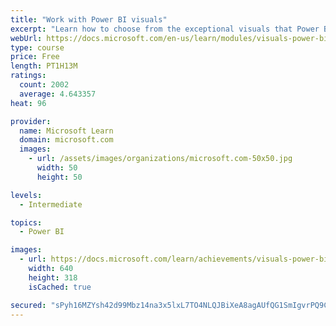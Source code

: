 ```yaml
---
title: "Work with Power BI visuals"
excerpt: "Learn how to choose from the exceptional visuals that Power BI makes available to you. Formatting visuals will direct the user’s attention to exactly where you want it, while helping to make the visual easier to read and interpret. You will also learn about how to use key performance indicators (KPIs)."
webUrl: https://docs.microsoft.com/en-us/learn/modules/visuals-power-bi/
type: course
price: Free
length: PT1H13M
ratings:
  count: 2002
  average: 4.643357
heat: 96

provider:
  name: Microsoft Learn
  domain: microsoft.com
  images:
    - url: /assets/images/organizations/microsoft.com-50x50.jpg
      width: 50
      height: 50

levels:
  - Intermediate

topics:
  - Power BI

images:
  - url: https://docs.microsoft.com/learn/achievements/visuals-power-bi-social.png
    width: 640
    height: 318
    isCached: true

secured: "sPyh16MZYsh42d99Mbz14na3x5lxL7TO4NLQJBiXeA8agAUfQG1SmIgvrPQ9CFNGIcZ6v025m+YrQniRofEO+yNbftz2T/Tgt6TIs5vJIYfhZXh+OAaXs/50bxPkYp4er8LuaTmNCEzSn6FqAw19hfJiueacZu6p92vD47j49w9RViGpBPpFyi3iuSduuo+WXdiH8TcEmh/zDLZWSEO9wGfyiePstZe+R60vDPAp4L14ZkKOTJpC2BDLZc9TIyPp5DN0SJciwE7R+l/ZDebzbGfjXXDH9wYtAnrN4NPZ6wnLGIX+BxTnxawikSMohJ5FngETUCVTAdhVHMpMD9K4ElaMdEFRduRp8zd8GukFHerwUXn/Oj/pmKmfhIf0VPu1QBB8Y29NqB27DFoVXOd/Dr7a+5ZPr/JtFhfJn7NVVxk=;9hrc8N9jqHt5zvrLR7+GFA=="
---
```


